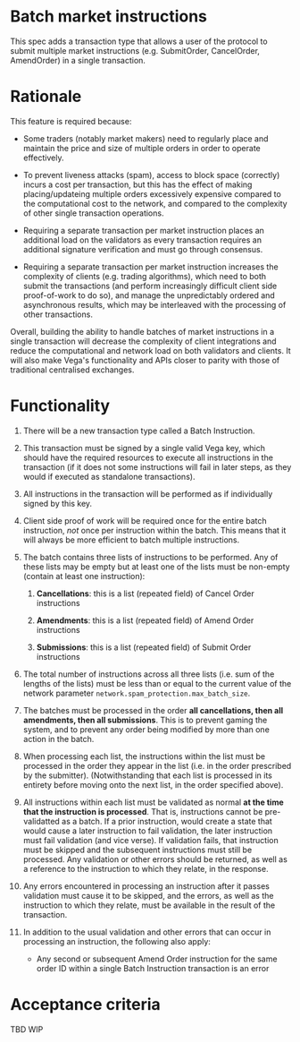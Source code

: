 # Batch market instructions

This spec adds a transaction type that allows a user of the protocol to submit multiple market instructions (e.g. SubmitOrder, CancelOrder, AmendOrder) in a single transaction.


# Rationale

This feature is required because:

- Some traders (notably market makers) need to regularly place and maintain the price and size of multiple orders in order to operate effectively.

- To prevent liveness attacks (spam), access to block space (correctly) incurs a cost per transaction, but this has the effect of making placing/updateing multiple orders excessively expensive compared to the computational cost to the network, and compared to the complexity of other single transaction operations.

- Requiring a separate transaction per market instruction places an additional load on the validators as every transaction requires an additional signature verification and must go through consensus.

- Requiring a separate transaction per market instruction increases the complexity of clients (e.g. trading algorithms), which need to both submit the transactions (and perform increasingly difficult client side proof-of-work to do so), and manage the unpredictably ordered and asynchronous results, which may be interleaved with the processing of other transactions.

Overall, building the ability to handle batches of market instructions in a single transaction will decrease the complexity of client integrations and reduce the computational and network load on both validators and clients. It will also make Vega's functionality and APIs closer to parity with those of traditional centralised exchanges.


# Functionality

1. There will be a new transaction type called a Batch Instruction.

1. This transaction must be signed by a single valid Vega key, which should have the required resources to execute all instructions in the transaction (if it does not some instructions will fail in later steps, as they would if executed as standalone transactions). 

1. All instructions in the transaction will be performed as if individually signed by this key.

1. Client side proof of work will be required once for the entire batch instruction, *not* once per instruction within the batch. This means that it will always be more efficient to batch multiple instructions.

1. The batch contains three lists of instructions to be performed. Any of these lists may be empty but at least one of the lists must be non-empty (contain at least one instruction):

   1. **Cancellations**: this is a list (repeated field) of Cancel Order instructions

   1. **Amendments**: this is a list (repeated field) of Amend Order instructions

   1. **Submissions**: this is a list (repeated field) of Submit Order instructions

1. The total number of instructions across all three lists (i.e. sum of the lengths of the lists) must be less than or equal to the current value of the network parameter `network.spam_protection.max_batch_size`.

1. The batches must be processed in the order **all cancellations, then all amendments, then all submissions**. This is to prevent gaming the system, and to prevent any order being modified by more than one action in the batch.

1. When processing each list, the instructions within the list must be processed in the order they appear in the list (i.e. in the order prescribed by the submitter). (Notwithstanding that each list is processed in its entirety before moving onto the next list, in the order specified above). 

1. All instructions within each list must be validated as normal **at the time that the instruction is processed**. That is, instructions cannot be pre-validatted as a batch. If a prior instruction, would create a state that would cause a later instruction to fail validation, the later instruction must fail validation (and vice verse). If validation fails, that instruction must be skipped and the subsequent instructions must still be processed. Any validation or other errors should be returned, as well as a reference to the instruction to which they relate, in the response.

1. Any errors encountered in processing an instruction after it passes validation must cause it to be skipped, and the errors, as well as the instruction to which they relate, must be available in the result of the transaction.

1. In addition to the usual validation and other errors that can occur in processing an instruction, the following also apply:

   - Any second or subsequent Amend Order instruction for the same order ID within a single Batch Instruction transaction is an error


# Acceptance criteria

TBD WIP
